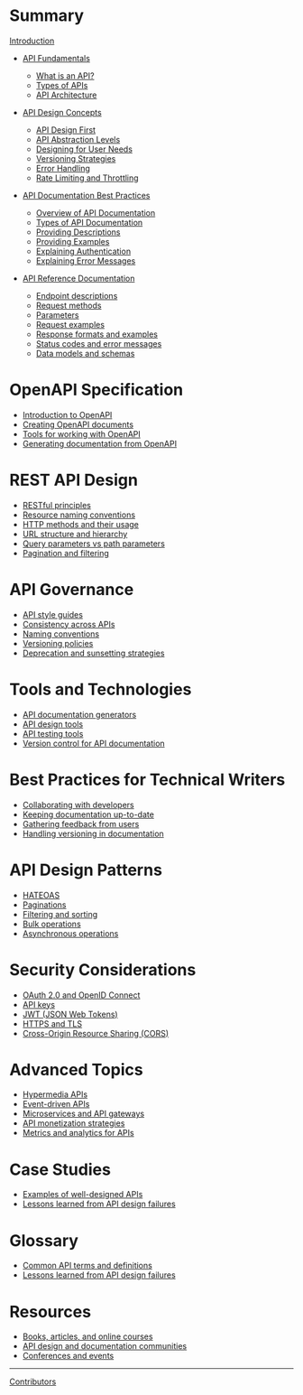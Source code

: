 # Summary

[Introduction](README.md)

- [API Fundamentals](fundamentals/README.md)
    - [What is an API?](fundamentals/what-is-api.md)
    - [Types of APIs](fundamentals/types-of-api.md)
    - [API Architecture](fundamentals/api-architecture.md)

- [API Design Concepts](api-design-concepts/README.md)
    - [API Design First](api-design-concepts/api-design-first.md)
    - [API Abstraction Levels](api-design-concepts/api-abstraction.md)
    - [Designing for User Needs](api-design-concepts/designing-for-user.md)
    - [Versioning Strategies](api-design-concepts/versioning-strategies.md)
    - [Error Handling](api-design-concepts/error-handling.md)
    - [Rate Limiting and Throttling](api-design-concepts/rate-limiting.md)

- [API Documentation Best Practices](api-documentation-best-practices/README.md)
    - [Overview of API Documentation](api-documentation-best-practices/overview-api-documentation.md)
    - [Types of API Documentation](api-documentation-best-practices/types-of-api-documentation.md)
    - [Providing Descriptions](api-documentation-best-practices/providing-descriptions.md)
    - [Providing Examples](api-documentation-best-practices/providing-examples.md)
    - [Explaining Authentication](api-documentation-best-practices/explaining-authentication.md)
    - [Explaining Error Messages](api-documentation-best-practices/explaining-error-messages.md)

- [API Reference Documentation](api-reference-documentation/README.md)
    - [Endpoint descriptions](api-reference-documentation/endpoint-descriptions.md)
    - [Request methods](api-reference-documentation/request-methods.md)
    - [Parameters](api-reference-documentation/parameters/md)
    - [Request examples](api-reference-documentation/request-examples.md)
    - [Response formats and examples](api-reference-documentation/response-formats.md)
    - [Status codes and error messages](api-reference-documentation/status-codes.md)
    - [Data models and schemas](api-reference-documentation/data-models.md)

# OpenAPI Specification

- [Introduction to OpenAPI]()
- [Creating OpenAPI documents]()
- [Tools for working with OpenAPI]()
- [Generating documentation from OpenAPI]()

# REST API Design

- [RESTful principles]()
- [Resource naming conventions]()
- [HTTP methods and their usage]()
- [URL structure and hierarchy]()
- [Query parameters vs path parameters]()
- [Pagination and filtering]()

# API Governance

- [API style guides]()
- [Consistency across APIs]()
- [Naming conventions]()
- [Versioning policies]()
- [Deprecation and sunsetting strategies]()

# Tools and Technologies

- [API documentation generators]()
- [API design tools]()
- [API testing tools]()
- [Version control for API documentation]()

# Best Practices for Technical Writers

- [Collaborating with developers]()
- [Keeping documentation up-to-date]()
- [Gathering feedback from users]()
- [Handling versioning in documentation]()

# API Design Patterns

- [HATEOAS]()
- [Paginations]()
- [Filtering and sorting]()
- [Bulk operations]()
- [Asynchronous operations]()

# Security Considerations

- [OAuth 2.0 and OpenID Connect]()
- [API keys]()
- [JWT (JSON Web Tokens)]()
- [HTTPS and TLS]()
- [Cross-Origin Resource Sharing (CORS)]()

# Advanced Topics

- [Hypermedia APIs]()
- [Event-driven APIs]()
- [Microservices and API gateways]()
- [API monetization strategies]()
- [Metrics and analytics for APIs]()

# Case Studies

- [Examples of well-designed APIs]()
- [Lessons learned from API design failures]()

# Glossary

- [Common API terms and definitions]()
- [Lessons learned from API design failures]()

# Resources

- [Books, articles, and online courses]()
- [API design and documentation communities]()
- [Conferences and events]()

-----------

[Contributors](misc/contributors.md)
